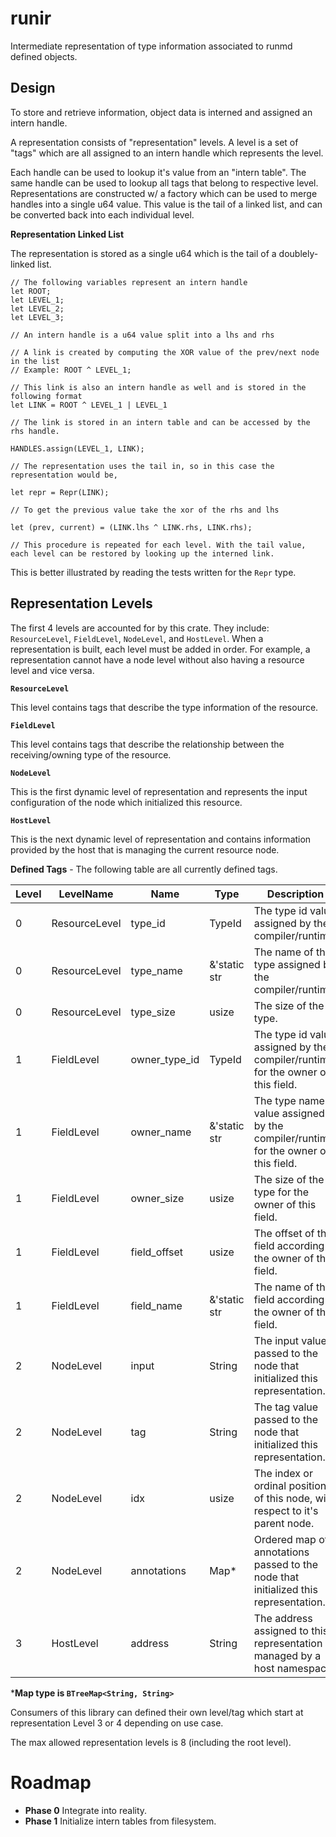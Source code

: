 # runir 

Intermediate representation of type information associated to runmd defined objects.

## Design

To store and retrieve information, object data is interned and assigned an intern handle.

A representation consists of "representation" levels. A level is a set of "tags" which are all assigned to an intern handle which represents the level.

Each handle can be used to lookup it's value from an "intern table". The same handle can be used to lookup all tags that belong to respective level. Representations are constructed w/ a factory which can be used to merge handles into a single u64 value. This value is the tail of a linked list, and can be converted back into each individual level.

**Representation Linked List** 

The representation is stored as a single u64 which is the tail of a doublely-linked list.

```
// The following variables represent an intern handle
let ROOT;
let LEVEL_1;
let LEVEL_2;
let LEVEL_3;

// An intern handle is a u64 value split into a lhs and rhs

// A link is created by computing the XOR value of the prev/next node in the list
// Example: ROOT ^ LEVEL_1;

// This link is also an intern handle as well and is stored in the following format
let LINK = ROOT ^ LEVEL_1 | LEVEL_1

// The link is stored in an intern table and can be accessed by the rhs handle.

HANDLES.assign(LEVEL_1, LINK);

// The representation uses the tail in, so in this case the representation would be, 

let repr = Repr(LINK);

// To get the previous value take the xor of the rhs and lhs

let (prev, current) = (LINK.lhs ^ LINK.rhs, LINK.rhs);

// This procedure is repeated for each level. With the tail value, each level can be restored by looking up the interned link.
```

This is better illustrated by reading the tests written for the `Repr` type.

## Representation Levels 

The first 4 levels are accounted for by this crate. They include: `ResourceLevel`, `FieldLevel`, `NodeLevel`, and `HostLevel`. When a representation is built, each level must be added in order. For example, a representation cannot have a node level without also having a resource level and vice versa.

**`ResourceLevel`**   

This level contains tags that describe the type information of the resource.

**`FieldLevel`**      

This level contains tags that describe the relationship between the receiving/owning type of the resource.

**`NodeLevel`**       

This is the first dynamic level of representation and represents the input configuration of the node which initialized this resource.

**`HostLevel`**       

This is the next dynamic level of representation and contains information provided by the host that is managing the current resource node. 

**Defined Tags** - The following table are all currently defined tags.

| Level | LevelName     | Name          | Type          | Description |
| ----- | ------------- | ------------- | ------------- | ------------------------------------------------------------------------------------- |
| 0     | ResourceLevel | type_id       | TypeId        | The type id value assigned by the compiler/runtime.                                   |
| 0     | ResourceLevel | type_name     | &'static str  | The name of the type assigned by the compiler/runtime.                                |
| 0     | ResourceLevel | type_size     | usize         | The size of the type.                                                                 |
| 1     | FieldLevel    | owner_type_id | TypeId        | The type id value assigned by the compiler/runtime for the owner of this field.       |
| 1     | FieldLevel    | owner_name    | &'static str  | The type name value assigned by the compiler/runtime for the owner of this field.     |
| 1     | FieldLevel    | owner_size    | usize         | The size of the type for the owner of this field.                                     |
| 1     | FieldLevel    | field_offset  | usize         | The offset of this field according to the owner of this field.                        |
| 1     | FieldLevel    | field_name    | &'static str  | The name of the field according to the owner of this field.                           |
| 2     | NodeLevel     | input         | String        | The input value passed to the node that initialized this representation.              |
| 2     | NodeLevel     | tag           | String        | The tag value passed to the node that initialized this representation.                |
| 2     | NodeLevel     | idx           | usize         | The index or ordinal position of this node, with respect to it's parent node.         |
| 2     | NodeLevel     | annotations   | Map*          | Ordered map of annotations passed to the node that initialized this representation.   |
| 3     | HostLevel     | address       | String        | The address assigned to this representation managed by a host namespace.              |

***Map type is `BTreeMap<String, String>`**

Consumers of this library can defined their own level/tag which start at representation Level 3 or 4 depending on use case. 

The max allowed representation levels is 8 (including the root level).

# Roadmap
- **Phase 0** Integrate into reality.
- **Phase 1** Initialize intern tables from filesystem.
